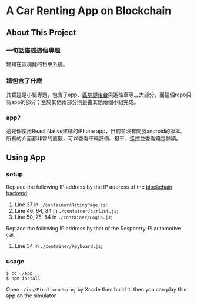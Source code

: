 # A Car Renting App on Blockchain

## About This Project
### 一句話描述這個專題
建構在區塊鏈的租車系統。

### 這包含了什麼
其實這是小組專題，包含了app、[區塊鏈後台][1]與遙控車等三大部分，而這個repo只有app的部分；至於其他兩部分則是由其他兩個小組完成。

### app?
這是個使用React Native建構的iPhone app，目前並沒有開發android的版本。  
所有的介面都非常的直觀，可以查看車輛評價、租車、遙控並查看錢包餘額。

## Using App

### setup
Replace the following IP address by the IP address of the [blockchain backend][1]:

1. Line 37 in `./container/RatingPage.js`;  
2. Line 46, 64, 84 in `./container/carlist.js`;  
3. Line 50, 75, 84 in `./container/Login.js`;  

Replace the following IP address by that of the Respberry-Pi automotive car: 

1. Line 34 in `./container/Keyboard.js`;

### usage
```
$ cd ./app  
$ npm install
```
Open `./ios/Final.xcodeproj` by Xcode then build it; then you can play this app on the simulator.


[1]:https://github.com/DCChen1998/Automotive-contract/